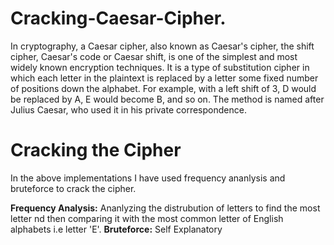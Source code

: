 # Cracking-Caesar-Cipher.
In cryptography, a Caesar cipher, also known as Caesar's cipher, the shift cipher, Caesar's code or Caesar shift, is one of the simplest and most widely known encryption techniques. It is a type of substitution cipher in which each letter in the plaintext is replaced by a letter some fixed number of positions down the alphabet. For example, with a left shift of 3, D would be replaced by A, E would become B, and so on. The method is named after Julius Caesar, who used it in his private correspondence.

# Cracking the Cipher
In the above implementations I have used frequency ananlysis and bruteforce to crack the cipher. 

**Frequency Analysis:** Ananlyzing the distrubution of letters to find the most letter nd then comparing it with the most common letter of English alphabets i.e letter 'E'.
**Bruteforce:** Self Explanatory 
